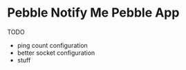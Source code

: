 # Pebble Notify Me Pebble App
TODO
- ping count configuration
- better socket configuration
- stuff
